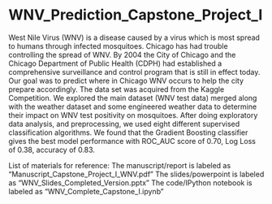 # WNV_Prediction_Capstone_Project_I
           
West Nile Virus (WNV) is a disease caused by a virus which is most spread to humans through infected mosquitoes. Chicago has had trouble controlling the spread of WNV. By 2004 the City of Chicago and the Chicago Department of Public Health (CDPH) had established a comprehensive surveillance and control program that is still in effect today. Our goal was to predict where in Chicago WNV occurs to help the city prepare accordingly. The data set was acquired from the Kaggle Competition. We explored the main dataset (WNV test data) merged along with the weather dataset and some engineered weather data to determine their impact on WNV test positivity on mosquitoes. After doing exploratory data analysis, and preprocessing, we used eight different supervised classification algorithms. We found that the Gradient Boosting classifier gives the best model performance with ROC_AUC score of 0.70, Log Loss of 0.38, accuracy of 0.83.

List of materials for reference:
The manuscript/report is labeled as “Manuscript_Capstone_Project_I_WNV.pdf”
The slides/powerpoint is labeled as “WNV_Slides_Completed_Version.pptx”
The code/IPython notebook  is labeled as “WNV_Complete_Capstone_I.ipynb”




